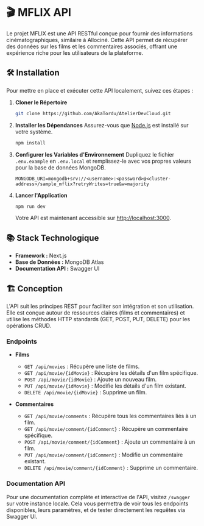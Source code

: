 # 🎬 MFLIX API

Le projet MFLIX est une API RESTful conçue pour fournir des informations cinématographiques, similaire à Allociné. Cette API permet de récupérer des données sur les films et les commentaires associés, offrant une expérience riche pour les utilisateurs de la plateforme.

## 🛠 Installation

Pour mettre en place et exécuter cette API localement, suivez ces étapes :

1. **Cloner le Répertoire**
    ```bash
    git clone https://github.com/AkaTordu/AtelierDevCloud.git
    ```

2. **Installer les Dépendances**
    Assurez-vous que [Node.js](https://nodejs.org/) est installé sur votre système.
    ```bash
    npm install
    ```

3. **Configurer les Variables d'Environnement**
    Dupliquez le fichier `.env.example` en `.env.local` et remplissez-le avec vos propres valeurs pour la base de données MongoDB.
    ```plaintext
    MONGODB_URI=mongodb+srv://<username>:<password>@<cluster-address>/sample_mflix?retryWrites=true&w=majority
    ```

4. **Lancer l'Application**
    ```bash
    npm run dev
    ```
    Votre API est maintenant accessible sur [http://localhost:3000](http://localhost:3000).

## 📚 Stack Technologique

- **Framework :** Next.js
- **Base de Données :** MongoDB Atlas
- **Documentation API :** Swagger UI

## 🏗 Conception

L'API suit les principes REST pour faciliter son intégration et son utilisation. Elle est conçue autour de ressources claires (films et commentaires) et utilise les méthodes HTTP standards (GET, POST, PUT, DELETE) pour les opérations CRUD.

### Endpoints

- **Films**
    - `GET /api/movies` : Récupère une liste de films.
    - `GET /api/movie/{idMovie}` : Récupère les détails d'un film spécifique.
    - `POST /api/movie/{idMovie}` : Ajoute un nouveau film.
    - `PUT /api/movie/{idMovie}` : Modifie les détails d'un film existant.
    - `DELETE /api/movie/{idMovie}` : Supprime un film.

- **Commentaires**
    - `GET /api/movie/comments` : Récupère tous les commentaires liés à un film.
    - `GET /api/movie/comment/{idComment}` : Récupère un commentaire spécifique.
    - `POST /api/movie/comment/{idComment}` : Ajoute un commentaire à un film.
    - `PUT /api/movie/comment/{idComment}` : Modifie un commentaire existant.
    - `DELETE /api/movie/comment/{idComment}` : Supprime un commentaire.

### Documentation API

Pour une documentation complète et interactive de l'API, visitez `/swagger` sur votre instance locale. Cela vous permettra de voir tous les endpoints disponibles, leurs paramètres, et de tester directement les requêtes via Swagger UI.